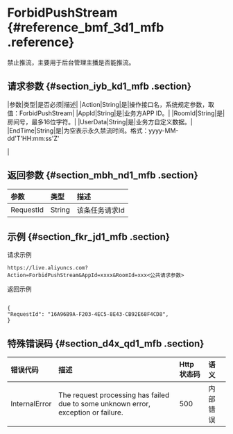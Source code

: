 # ForbidPushStream {#reference_bmf_3d1_mfb .reference}

禁止推流，主要用于后台管理主播是否能推流。

## 请求参数 {#section_iyb_kd1_mfb .section}

|参数|类型|是否必须|描述|
|Action|String|是|操作接口名，系统规定参数，取值：ForbidPushStream|
|AppId|String|是|业务方APP ID。|
|RoomId|String|是|房间号，最多16位字符。|
|UserData|String|是|业务方自定义数据。|
|EndTime|String|是|为空表示永久禁流时间。格式：yyyy-MM-dd'T'HH:mm:ss'Z'

|

## 返回参数 {#section_mbh_nd1_mfb .section}

|参数|类型|描述|
|:-|:-|:-|
|RequestId|String|该条任务请求Id|

## 示例 {#section_fkr_jd1_mfb .section}

请求示例

```
https://live.aliyuncs.com?Action=ForbidPushStream&AppId=xxxx&RoomId=xxx<公共请求参数>
```

返回示例

```

{
"RequestId": "16A96B9A-F203-4EC5-8E43-CB92E68F4CD8",
}
```

## 特殊错误码 {#section_d4x_qd1_mfb .section}

|错误代码|描述|Http 状态码|语义|
|:---|:-|:-------|:-|
|InternalError|The request processing has failed due to some unknown error, exception or failure.|500|内部错误|

